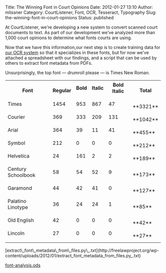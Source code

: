 Title: The Winning Font in Court Opinions
Date: 2012-01-27 13:10
Author: mlissner
Category: CourtListener, Font, OCR, Tesseract, Typography
Slug: the-winning-font-in-court-opinions
Status: published

At CourtListener, we're developing a new system to convert scanned court
documents to text. As part of our development we've analyzed more than
1,000 court opinions to determine what fonts courts are using.

Now that we have this information,our next step is to create training
data for [our OCR system](http://code.google.com/p/tesseract-ocr/) so
that it specializes in these fonts, but for now we've attached a
spreadsheet with our findings, and a script that can be used by others
to extract font metadata from PDFs.

Unsurprisingly, the top font — drumroll please — is Times New Roman.

<table>
<tr>
<th>
Font

</td>
<th>
Regular

</td>
<th>
Bold

</p>
<th>
Italic

</p>
<th>
Bold Italic

</p>
<th>
Total  

</tr>
<tr>
<td>
Times

</p>
<td>
1454

</p>
<td>
953

</p>
<td>
867

</p>
<td>
47

</p>
<td>
**3321**  

</tr>
<tr>
<td>
Courier

</p>
<td>
369

</p>
<td>
333

</p>
<td>
209

</p>
<td>
131

</p>
<td>
**1042**  

</tr>
<tr>
<td>
Arial

</p>
<td>
364

</p>
<td>
39

</p>
<td>
11

</p>
<td>
41

</p>
<td>
**455**  

</tr>
<tr>
<td>
Symbol

</p>
<td>
212

</p>
<td>
0

</p>
<td>
0

</p>
<td>
0

</p>
<td>
**212**  

</tr>
<tr>
<td>
Helvetica

</p>
<td>
24

</p>
<td>
161

</p>
<td>
2

</p>
<td>
2

</p>
<td>
**189**  

</tr>
<tr>
<td>
Century Schoolbook

</p>
<td>
58

</p>
<td>
54

</p>
<td>
52

</p>
<td>
9

</p>
<td>
**173**  

</tr>
<tr>
<td>
Garamond

</p>
<td>
44

</p>
<td>
42

</p>
<td>
41

</p>
<td>
0

</p>
<td>
**127**  

</tr>
<tr>
<td>
Palatino Linotype

</p>
<td>
36

</p>
<td>
24

</p>
<td>
24

</p>
<td>
1

</p>
<td>
**85**  

</tr>
<tr>
<td>
Old English

</p>
<td>
42

</p>
<td>
0

</p>
<td>
0

</p>
<td>
0

</p>
<td>
**42**  

</tr>
<tr>
<td>
Lincoln

</p>
<td>
27

</p>
<td>
0

</p>
<td>
0

</p>
<td>
0

</p>
<td>
**27**  

</tr>
</table>
[extract\_font\_metadata\_from\_files.py\_.txt](http://freelawproject.org/wp-content/uploads/2012/01/extract_font_metadata_from_files.py_.txt)

[font-analysis.ods](http://freelawproject.org/wp-content/uploads/2012/01/font-analysis.ods)

